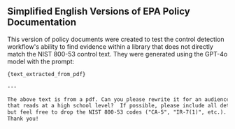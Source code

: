 ## Simplified English Versions of EPA Policy Documentation

This version of policy documents were created to test the control detection workflow's ability to find evidence within a library that does not directly match the NIST 800-53 control text. They were generated using the GPT-4o model with the prompt:

```markdown
{text_extracted_from_pdf}

---

The above text is from a pdf. Can you please rewrite it for an audience 
that reads at a high school level?  If possible, please include all details, 
but feel free to drop the NIST 800-53 codes ("CA-5", "IR-7(1)", etc.).  
Thank you!
```
